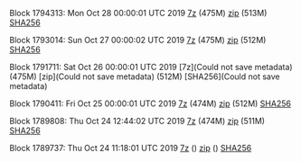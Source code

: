 Block 1794313: Mon Oct 28 00:00:01 UTC 2019 [7z](https://transfer.sh/8dNfk/bootstrap.dat.20191028.7z) (475M) [zip](https://transfer.sh/27s7E/bootstrap.dat.20191028.zip) (513M) [SHA256](https://transfer.sh/11TyZg/sha256.txt)

Block 1793014: Sun Oct 27 00:00:02 UTC 2019 [7z]() (475M) [zip]() (512M) [SHA256]()

Block 1791711: Sat Oct 26 00:00:01 UTC 2019 [7z](Could not save metadata) (475M) [zip](Could not save metadata) (512M) [SHA256](Could not save metadata)

Block 1790411: Fri Oct 25 00:00:01 UTC 2019 [7z]() (474M) [zip](https://transfer.sh/8tROA/bootstrap.dat.20191025.zip) (512M) [SHA256](https://transfer.sh/Kd7n1/sha256.txt)

Block 1789808: Thu Oct 24 12:44:02 UTC 2019 [7z](https://transfer.sh/5vpgb/bootstrap.dat.20191024.7z) (474M) [zip](https://transfer.sh/LBrGP/bootstrap.dat.20191024.zip) (511M) [SHA256](https://transfer.sh/NZpD/sha256.txt)

Block 1789737: Thu Oct 24 11:18:01 UTC 2019 [7z]() () [zip]() () [SHA256](https://transfer.sh/zCNuj/sha256.txt)
